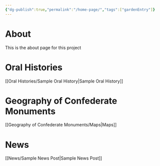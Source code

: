 ```yaml
---
{"dg-publish":true,"permalink":"/home-page/","tags":["gardenEntry"]}
---
```



# About
This is the about page for this project

# Oral Histories
[[Oral Histories/Sample Oral History\|Sample Oral History]]

# Geography of Confederate Monuments
[[Geography of Confederate Monuments/Maps\|Maps]]

# News
[[News/Sample News Post\|Sample News Post]]


